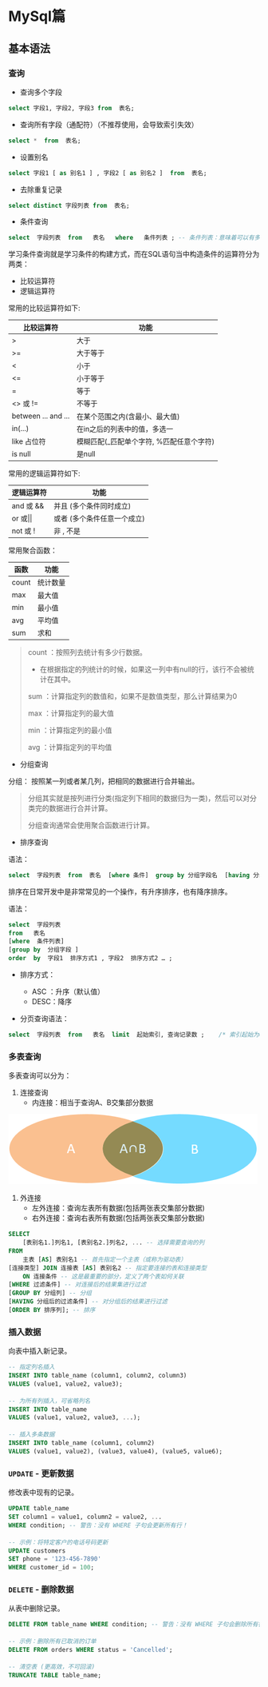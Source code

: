 # MySql篇

## 基本语法

### 查询

- 查询多个字段

```SQL
select 字段1, 字段2, 字段3 from  表名;
```

- 查询所有字段（通配符）（不推荐使用，会导致索引失效）

```SQL
select *  from  表名;
```

- 设置别名

```SQL
select 字段1 [ as 别名1 ] , 字段2 [ as 别名2 ]  from  表名;
```

- 去除重复记录

```SQL
select distinct 字段列表 from  表名;
```

- 条件查询

```SQL
select  字段列表  from   表名   where   条件列表 ; -- 条件列表：意味着可以有多个条件
```

学习条件查询就是学习条件的构建方式，而在SQL语句当中构造条件的运算符分为两类：

- 比较运算符
- 逻辑运算符

常用的比较运算符如下:

| 比较运算符          | 功能                                     |
| ------------------- | ---------------------------------------- |
| >                   | 大于                                     |
| >=                  | 大于等于                                 |
| <                   | 小于                                     |
| <=                  | 小于等于                                 |
| =                   | 等于                                     |
| <> 或 !=            | 不等于                                   |
| between ... and ... | 在某个范围之内(含最小、最大值)           |
| in(...)             | 在in之后的列表中的值，多选一             |
| like 占位符         | 模糊匹配(_匹配单个字符, %匹配任意个字符) |
| is null             | 是null                                   |

常用的逻辑运算符如下:

| 逻辑运算符 | 功能                        |
| ---------- | --------------------------- |
| and 或 &&  | 并且 (多个条件同时成立)     |
| or 或\|\|  | 或者 (多个条件任意一个成立) |
| not 或 !   | 非 , 不是                   |

常用聚合函数：

| 函数  | 功能     |
| ----- | -------- |
| count | 统计数量 |
| max   | 最大值   |
| min   | 最小值   |
| avg   | 平均值   |
| sum   | 求和     |

> count ：按照列去统计有多少行数据。
>
> - 在根据指定的列统计的时候，如果这一列中有null的行，该行不会被统计在其中。
>
> sum ：计算指定列的数值和，如果不是数值类型，那么计算结果为0
>
> max ：计算指定列的最大值
>
> min ：计算指定列的最小值
>
> avg ：计算指定列的平均值

- 分组查询

分组： 按照某一列或者某几列，把相同的数据进行合并输出。

> 分组其实就是按列进行分类(指定列下相同的数据归为一类)，然后可以对分类完的数据进行合并计算。
>
> 分组查询通常会使用聚合函数进行计算。

- 排序查询

语法：

```SQL
select  字段列表  from  表名  [where 条件]  group by 分组字段名  [having 分组后过滤条件];
```

排序在日常开发中是非常常见的一个操作，有升序排序，也有降序排序。

语法：

```SQL
select  字段列表  
from   表名   
[where  条件列表] 
[group by  分组字段 ] 
order  by  字段1  排序方式1 , 字段2  排序方式2 … ;
```

- 排序方式：

  - ASC ：升序（默认值）
  - DESC：降序
- 分页查询语法：

```SQL
select  字段列表  from   表名  limit  起始索引, 查询记录数 ;    /* 索引起始为0 */
```

### 多表查询

多表查询可以分为：

1. 连接查询
   - 内连接：相当于查询A、B交集部分数据

![img](assets/1756617724314-1.png)

1. 外连接
   - 左外连接：查询左表所有数据(包括两张表交集部分数据)
   - 右外连接：查询右表所有数据(包括两张表交集部分数据)

```sql
SELECT
    [表别名1.]列名1, [表别名2.]列名2, ... -- 选择需要查询的列
FROM
    主表 [AS] 表别名1 -- 首先指定一个主表（或称为驱动表）
[连接类型] JOIN 连接表 [AS] 表别名2 -- 指定要连接的表和连接类型
    ON 连接条件 -- 这是最重要的部分，定义了两个表如何关联
[WHERE 过滤条件] -- 对连接后的结果集进行过滤
[GROUP BY 分组列] -- 分组
[HAVING 分组后的过滤条件] -- 对分组后的结果进行过滤
[ORDER BY 排序列]; -- 排序
```


### 插入数据

向表中插入新记录。

```sql
-- 指定列名插入
INSERT INTO table_name (column1, column2, column3)
VALUES (value1, value2, value3);

-- 为所有列插入，可省略列名
INSERT INTO table_name
VALUES (value1, value2, value3, ...);

-- 插入多条数据
INSERT INTO table_name (column1, column2)
VALUES (value1, value2), (value3, value4), (value5, value6);
```

### `UPDATE` - 更新数据

修改表中现有的记录。

```sql
UPDATE table_name
SET column1 = value1, column2 = value2, ...
WHERE condition; -- 警告：没有 WHERE 子句会更新所有行！

-- 示例：将特定客户的电话号码更新
UPDATE customers
SET phone = '123-456-7890'
WHERE customer_id = 100;
```

### `DELETE` - 删除数据

从表中删除记录。

```sql
DELETE FROM table_name WHERE condition; -- 警告：没有 WHERE 子句会删除所有行！

-- 示例：删除所有已取消的订单
DELETE FROM orders WHERE status = 'Cancelled';

-- 清空表 (更高效，不可回滚)
TRUNCATE TABLE table_name;
```
